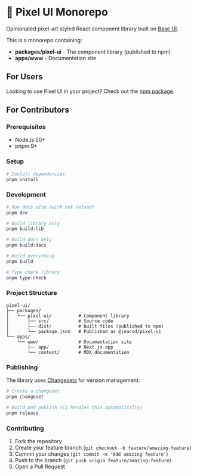 # 👾 Pixel UI Monorepo

Opinionated pixel-art styled React component library built on [Base UI](https://base-ui.com).

This is a monorepo containing:

- **packages/pixel-ui** - The component library (published to npm)
- **apps/www** - Documentation site

## For Users

Looking to use Pixel UI in your project? Check out the [npm package](https://www.npmjs.com/package/@joacod/pixel-ui).

## For Contributors

### Prerequisites

- Node.js 20+
- pnpm 9+

### Setup

```bash
# Install dependencies
pnpm install
```

### Development

```bash
# Run docs site (with hot reload)
pnpm dev

# Build library only
pnpm build:lib

# Build docs only
pnpm build:docs

# Build everything
pnpm build

# Type check library
pnpm type-check
```

### Project Structure

```
pixel-ui/
├── packages/
│   └── pixel-ui/          # Component library
│       ├── src/           # Source code
│       ├── dist/          # Built files (published to npm)
│       └── package.json   # Published as @joacod/pixel-ui
└── apps/
    └── www/               # Documentation site
        ├── app/           # Next.js app
        └── content/       # MDX documentation
```

### Publishing

The library uses [Changesets](https://github.com/changesets/changesets) for version management:

```bash
# Create a changeset
pnpm changeset

# Build and publish (CI handles this automatically)
pnpm release
```

### Contributing

1. Fork the repository
2. Create your feature branch (`git checkout -b feature/amazing-feature`)
3. Commit your changes (`git commit -m 'Add amazing feature'`)
4. Push to the branch (`git push origin feature/amazing-feature`)
5. Open a Pull Request
